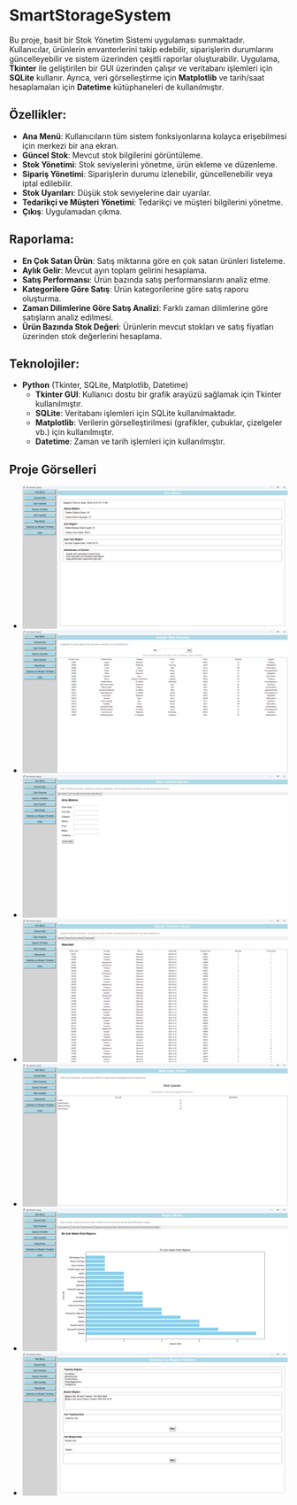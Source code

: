 # SmartStorageSystem

Bu proje, basit bir Stok Yönetim Sistemi uygulaması sunmaktadır. Kullanıcılar, ürünlerin envanterlerini takip edebilir, siparişlerin durumlarını güncelleyebilir ve sistem üzerinden çeşitli raporlar oluşturabilir. Uygulama, **Tkinter** ile geliştirilen bir GUI üzerinden çalışır ve veritabanı işlemleri için **SQLite** kullanır. Ayrıca, veri görselleştirme için **Matplotlib** ve tarih/saat hesaplamaları için **Datetime** kütüphaneleri de kullanılmıştır.

## Özellikler:

- **Ana Menü**: Kullanıcıların tüm sistem fonksiyonlarına kolayca erişebilmesi için merkezi bir ana ekran.
- **Güncel Stok**: Mevcut stok bilgilerini görüntüleme.
- **Stok Yönetimi**: Stok seviyelerini yönetme, ürün ekleme ve düzenleme.
- **Sipariş Yönetimi**: Siparişlerin durumu izlenebilir, güncellenebilir veya iptal edilebilir.
- **Stok Uyarıları**: Düşük stok seviyelerine dair uyarılar.
- **Tedarikçi ve Müşteri Yönetimi**: Tedarikçi ve müşteri bilgilerini yönetme.
- **Çıkış**: Uygulamadan çıkma.
## Raporlama:
- **En Çok Satan Ürün**: Satış miktarına göre en çok satan ürünleri listeleme.
- **Aylık Gelir**: Mevcut ayın toplam gelirini hesaplama.
- **Satış Performansı**: Ürün bazında satış performanslarını analiz etme.
- **Kategorilere Göre Satış**: Ürün kategorilerine göre satış raporu oluşturma.
- **Zaman Dilimlerine Göre Satış Analizi**: Farklı zaman dilimlerine göre satışların analiz edilmesi.
- **Ürün Bazında Stok Değeri**: Ürünlerin mevcut stokları ve satış fiyatları üzerinden stok değerlerini hesaplama.

## Teknolojiler:

- **Python** (Tkinter, SQLite, Matplotlib, Datetime)
  - **Tkinter GUI**: Kullanıcı dostu bir grafik arayüzü sağlamak için Tkinter kullanılmıştır.
  - **SQLite**: Veritabanı işlemleri için SQLite kullanılmaktadır.
  - **Matplotlib**: Verilerin görselleştirilmesi (grafikler, çubuklar, çizelgeler vb.) için kullanılmıştır.
  - **Datetime**: Zaman ve tarih işlemleri için kullanılmıştır.

## Proje Görselleri

- ![Resim 1](https://github.com/olcaykoyuturk/SmartStorageSystem/blob/main/image/1.png?raw=true)
- ![Resim 2](https://github.com/olcaykoyuturk/SmartStorageSystem/blob/main/image/2.png?raw=true)
- ![Resim 3](https://github.com/olcaykoyuturk/SmartStorageSystem/blob/main/image/3.png?raw=true)
- ![Resim 4](https://github.com/olcaykoyuturk/StockManagementSystem/blob/main/image/4-1.png?raw=true)
- ![Resim 5](https://github.com/olcaykoyuturk/SmartStorageSystem/blob/main/image/5.png?raw=true)
- ![Resim 6](https://github.com/olcaykoyuturk/SmartStorageSystem/blob/main/image/6.png?raw=true)
- ![Resim 7](https://github.com/olcaykoyuturk/SmartStorageSystem/blob/main/image/7.png?raw=true)
